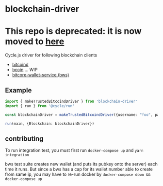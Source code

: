 # blockchain-driver

# This repo is deprecated: it is now moved to [here](https://github.com/joemphilips/cycle-walletts/tree/master/packages/blockchain-driver)

Cycle.js driver for following blockchain clients

* [bitcoind](https://github.com/bitcoin/bitcoin)
* [bcoin](https://github.com/bcoin-org/bcoin) ... WIP
* [bitcore-wallet-service (bws)](https://github.com/bitpay/bitcore-wallet-service) 

## Example

```ts
import { makeTrustedBitcoindDriver } from 'blockchain-driver'
import { run } from '@cycle/run'

const blockchainDriver = makeTrustedBitcoindDriver({username: "foo", password: "bar", port: 18332})

run(main, {Blockchain: blockchainDriver})
```

## contributing

To run integration test, you must first run `docker-compose up` and 
`yarn integration`

bws test suite creates new wallet (and puts its pubkey onto the server) each time it runs.
But since a bws has a cap for its wallet number able to create from same ip,
you may have to re-run docker by `docker-compose down && docker-compose up`
